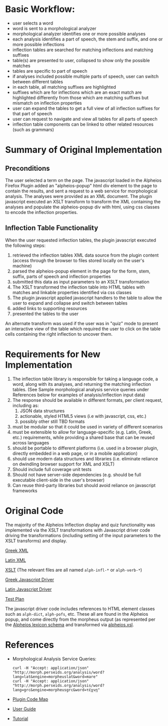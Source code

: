 
# Basic Workflow:

* user selects a word
* word is sent to a morphological analyzer 
* morphological analyzer identifies one or more possible analyses
* each analysis identifies a part of speech, the stem and suffix, and one or more possible inflections 
* inflection tables are searched for matching inflections and matching suffixes 
* table(s) are presented to user, collapsed to show only the possible matches
* tables are specific to part of speech
* if analyses included possible multiple parts of speech, user can switch between different tables
* in each table, all matching suffixes are highlighted
* suffixes which are for inflections which are an exact match are highlighted differently from those which are matching suffixes but mismatch on inflection properties
* user can expand the tables to get a full view of all inflection suffixes for that part of speech
* user can request to navigate and view all tables for all parts of speech
* inflection table components can be linked to other related resources (such as grammars)


# Summary of Original Implementation

## Preconditions
The user selected a term on the page. The javascript loaded in the Alpheios Firefox Plugin added an "alpheios-popup" html div element to the page to contain the results, and sent a request to a web service for morphological analysis.  The analyses were provided as an XML document.  The plugin javascript executed an XSLT transform to transform the XML containing the analyses and populate the alpheios-popup div with html, using css classes to encode the inflection properties.  

## Inflection Table Functionality

When the user requested inflection tables, the plugin javascript executed the following steps:

1. retrieved the inflection tables XML data source from the plugin content (access through the browser to files stored locally on the user's machine)
1. parsed the alpheios-popup element in the page for the form, stem, suffix, parts of speech and inflection properties
1. submitted this data as input parameters to an XSLT transformation
1. The XSLT transformed the inflection table into HTML tables with matches and linkable properties identified via css classes
1. The plugin javascript applied javascript handlers to the table to allow the user to expand and collapse and switch between tables
1. added links to supporting resources
1. presented the tables to the user

An alternate transform was used if the user was in "quiz" mode to present an interactive view of the table which required the user to click on the table cells containing the right inflection to uncover them.

# Requirements for New Implementation

1. The inflection table library is responsible for taking a language code, a word, along with its analyses, and returning the matching inflection tables. (See Sample morphological analysis service queries under References below for examples of analysis/inflection input data)
1. The response should be available in different formats, per client request, including as:
    1. JSON data structures 
    1. actionable, styled HTML5 views (i.e with javascript, css, etc.)
    1. possibly other still TBD formats
1. must be modular so that it could be used in variety of different scenarios 
1. must be extensible to allow for language-specific (e.g. Latin, Greek, etc.) requirements, while providing a shared base that can be reused across languages
1. should be portable to different platforms (i.e. used in a browser plugin, directly embedded in a web page, or in a mobile application)
1. should use modern data structures and libraries (i.e. eliminate reliance on dwindling browser support for XML and XSLT)
1. Should include full coverage unit tests
1. Should not have server-side dependencies (e.g. should be full executable client-side in the user's browser)
1. Can reuse third-party libraries but should avoid reliance on javascript frameworks

# Original Code

The majority of the Alpheios Inflection display and quiz functionality was implemented via the XSLT transformations with Javascript driver code driving the transformations (including setting of the input parameters to the XSLT transforms) and display. 

  [Greek XML](https://github.com/alpheios-project/inflections-grc-xml)
  
  [Latin XML](https://github.com/alpheios-project/inflections-lat-xml)
  
  [XSLT](https://github.com/alpheios-project/xslt) (The relevant files are all named `alph-infl-*` or `alph-verb-*`)
  
  [Greek Javascript Driver](https://github.com/alpheios-project/alpheios5/blob/master/scripts/lang-tool-greek.js#L142-L649)
  
  [Latin Javascript Driver](https://github.com/alpheios-project/ff-extension-latin/blob/master/content/alpheios-latin-langtool.js#L56-L374)
  
  [Test Plan](https://github.com/alpheios-project/inflection-tables/blob/master/doc/alpheiostestplan.pdf)

The javascript driver code includes references to HTML element classes such as `alph-dict`, `alph-pofs`, etc. These all are found in the Alpheios popup, and come directly from the morpheus output (as represented per the [Alpheios lexicon schema](https://github.com/alpheios-project/schemas/blob/master/xsd/lexicon.xsd) and transformed via [alpheios.xsl](https://github.com/alpheios-project/xslt/blob/master/alpheios.xsl).

# References
  * Morphological Analysis Service Queries:
  
     ```
     curl -H "Accept: application/json" "http://morph.perseids.org/analysis/word?lang=lat&engine=morpheuslat&word=mare"
     curl -H "Accept: application/json" "http://morph.perseids.org/analysis/word?lang=grc&engine=morpheusgrc&word=τέχνῃ"
     ```
  
  * [Plugin Code Map](http://alpheios.net/content/alpheios-firefox-plugins#codemap)
  * [User Guide](http://alpheios.net/content/lexicons-grammars-and-inflections)
  * [Tutorial](http://alpheios.net/alpheios-demos/inflection.htm)

